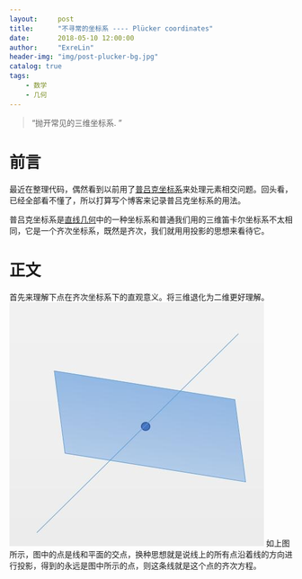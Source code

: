```yaml
---
layout:     post
title:      "不寻常的坐标系 ---- Plücker coordinates"
date:       2018-05-10 12:00:00
author:     "ExreLin"
header-img: "img/post-plucker-bg.jpg"
catalog: true
tags:
    - 数学 
    - 几何
---
```


> “抛开常见的三维坐标系. ”

# 前言

最近在整理代码，偶然看到以前用了[普吕克坐标系](https://en.wikipedia.org/wiki/Plücker_coordinates)来处理元素相交问题。回头看，已经全部看不懂了，所以打算写个博客来记录普吕克坐标系的用法。

普吕克坐标系是[直线几何](https://baike.baidu.com/item/直线几何/3832387?fr=aladdin)中的一种坐标系和普通我们用的三维笛卡尔坐标系不太相同，它是一个齐次坐标系，既然是齐次，我们就用用投影的思想来看待它。

# 正文

首先来理解下点在齐次坐标系下的直观意义。将三维退化为二维更好理解。
![点的齐次理解](/img/in-post/post-plucker-point.jpg)
如上图所示，图中的点是线和平面的交点，换种思想就是说线上的所有点沿着线的方向进行投影，得到的永远是图中所示的点，则这条线就是这个点的齐次方程。

